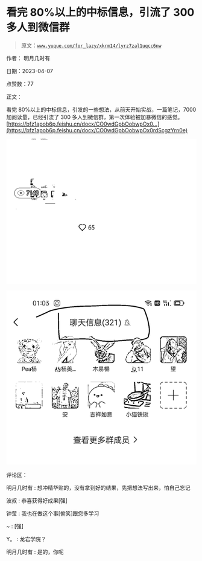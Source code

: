 # 看完 80%以上的中标信息，引流了 300 多人到微信群

> 原文：[`www.yuque.com/for_lazy/xkrm14/lyrz7zal1uqcc6nw`](https://www.yuque.com/for_lazy/xkrm14/lyrz7zal1uqcc6nw)

作者： 明月几时有

日期：2023-04-07

点赞数：77

正文：

看完 80%以上的中标信息，引发的一些想法，从前天开始实战，一篇笔记，7000 加阅读量，已经引流了 300 多人到微信群，第一次体验被加暴微信的感觉。 [https://bfz1apob6p.feishu.cn/docx/CO0wdGpbOobwpOx0...](https://bfz1apob6p.feishu.cn/docx/CO0wdGpbOobwpOx0rdScgzYrn0e)

![](img/b4593ce6f76f9086c8e73bfef5f15262.png)

![](img/1361da65a084c97fa58d3b03a3089a55.png)

评论区：

明月几时有 : 想冲精华贴的，没有拿到好的结果，先把想法写出来，怕自己忘记

波叔 : 恭喜获得好成果[强]

钟莹 : 我也在做这个事[偷笑]跟您多学习

~ : [强]

Y。 : 龙岩学院？

明月几时有 : 是的，你呢



